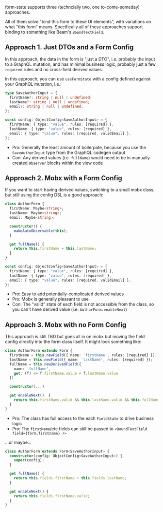 form-state supports three (techncially two, one to-come-someday) approaches.

All of them solve "bind this form to these UI elements", with variations on what "this form" means. Specifically all of these approaches support binding to something like Beam's `BoundTextField`.

## Approach 1. Just DTOs and a Form Config

In this approach, the data in the form is "just a DTO", i.e. probably the input to a GraphQL mutation, and has minimal business logic, probably just a few `required` rules and no cross-field derived values.

In this approach, you can use `useFormState` with a config defined against your GraphQL mutation, i.e.:

```typescript
type SaveAuthorInput = {
  firstName?: string | null | undefined;
  lastName?: string | null | undefined;
  email?: string | null | undefined;
};

const config: ObjectConfig<SaveAuthorInput> = {
  firstName: { type: "value", rules: [required] },
  lastName: { type: "value", rules: [required] },
  email: { type: "value", rules: [required, validEmail] },
};
```

- Pro: Generally the least amount of boilerpate, because you use the `SaveAuthorInput` type from the GraphQL codegen output
- Con: Any derived values (i.e. `fullName`) would need to be in manually-created `Observer` blocks within the view code

## Approach 2. Mobx with a Form Config

If you want to start having derived values, switching to a small mobx class, but still using the config DSL is a good approach:

```typescript
class AuthorForm {
  firstName: Maybe<string>;
  lastName: Maybe<string>;
  email: Maybe<string>;

  constructor() {
    makeAutoObservable(this);
  }

  get fullName() {
    return this.firstName + this.lastName;
  }
}

const config: ObjectConfig<SaveAuthorInput> = {
  firstName: { type: "value", rules: [required] },
  lastName: { type: "value", rules: [required] },
  email: { type: "value", rules: [required, validEmail] },
};
```

- Pro: Easy to add potentially-complicated derived values
- Pro: Mobx is generally pleasant to use
- Con: The "valid" state of each field is not accessible from the class, so you can't have derived value (i.e. `AuthorForm.enableNext`)

## Approach 3. Mobx with no Form Config

This approach is still TBD but goes all in on mobx but moving the field config directly into the form class itself. It might look something like:

```typescript
class AuthorForm extends Form {
  firstName = this.newField({ name: 'firstName', rules: [required] });
  lastName = this.newField({ name: 'lastName', rules: [required] });
  fullName = this.newDerivedField({
    name: 'fullName',
    get: (f) => f.firstName.value + f.lastName.value
  })

  constructor(...)

  get enableNext()  {
    return this.firstName.valid && this.lastName.valid && this.fullName.valid;
  }
}
```

- Pro: The class has full access to the each `FieldState` to drive business logic
- Pro: The `firstName`/etc fields can still be passed to `<BoundTextField field={form.firstname} />`

...or maybe...

```typescript
class AuthorForm extends Form<SaveAuthorInput> {
  constructor(config: ObjectConfig<SaveAuthorInput>) {
    super(config);
  }

  get fullName() {
    return this.fields.firstName + this.fields.lastName;
  }

  get enableNext() {
    return this.fields.firstName.valid;
  }
}
```
